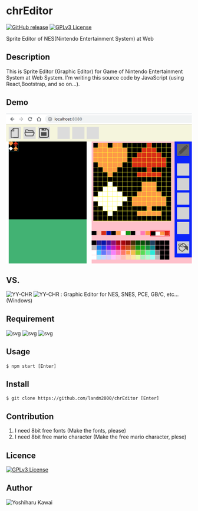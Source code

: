 # chrEditor

[![GitHub release](http://img.shields.io/github/release/landm1999/testREADME.md.svg)][release]
[![GPLv3 License](http://img.shields.io/badge/license-GPLv3-lime.svg)][license]

[release]: https://github.com/landm1999/testREADME.md/releases
[license]: https://raw.githubusercontent.com/landm2000/chrEditor/master/LICENSE

Sprite Editor of NES(Nintendo Entertainment System) at Web
## Description
 This is Sprite Editor (Graphic Editor) for Game of Nintendo Entertainment System
at Web System. I'm writing this source code by JavaScript (using React,Bootstrap,
and so on...).

## Demo

![png](public/img/chrEditor_capture_01.png)

## VS. 

![YY-CHR](https://wiki.nesdev.com/w/index.php/YY-CHR)
![YY-CHR](https://www.romhacking.net/utilities/119/)
: Graphic Editor for NES, SNES, PCE, GB/C, etc...(Windows)

## Requirement

![svg](https://img.shields.io/badge/React-16.8.5-orange.svg)
![svg](https://img.shields.io/badge/Bootstrap-3.3.1-cyan.svg)
![svg](https://img.shields.io/badge/jQuery-1.12.4-yellow.svg)

## Usage

    $ npm start [Enter]

## Install

    $ git clone https://github.com/landm2000/chrEditor [Enter]

## Contribution

1. I need 8bit free fonts (Make the fonts, please)
1. I need 8bit free mario character (Make the free mario character, plese)

## Licence

[![GPLv3 License](http://img.shields.io/badge/license-GPLv3-lime.svg)][license]

[license]: https://raw.githubusercontent.com/landm2000/chrEditor/master/LICENSE

## Author

![Yoshiharu Kawai](https://github.com/landm2000)
